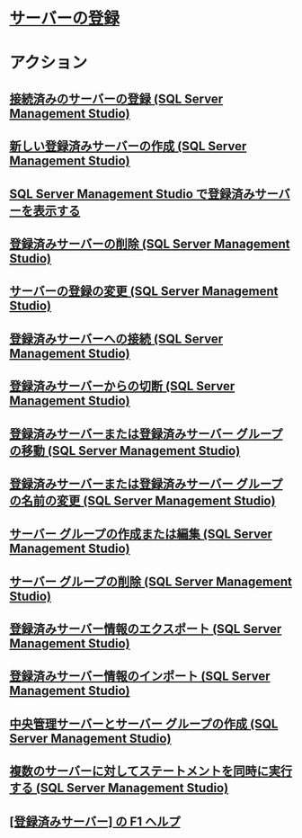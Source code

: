 # [サーバーの登録](register-servers.md)  

# アクション
## [接続済みのサーバーの登録 (SQL Server Management Studio)](register-a-connected-server-sql-server-management-studio.md)  
## [新しい登録済みサーバーの作成 (SQL Server Management Studio)](create-a-new-registered-server-sql-server-management-studio.md)  
## [SQL Server Management Studio で登録済みサーバーを表示する](view-registered-servers-in-sql-server-management-studio.md)  
## [登録済みサーバーの削除 (SQL Server Management Studio)](remove-a-registered-server-sql-server-management-studio.md)  
## [サーバーの登録の変更 (SQL Server Management Studio)](change-a-server-s-registration-sql-server-management-studio.md)  
## [登録済みサーバーへの接続 (SQL Server Management Studio)](connect-to-a-registered-server-sql-server-management-studio.md)  
## [登録済みサーバーからの切断 (SQL Server Management Studio)](disconnect-from-a-registered-server-sql-server-management-studio.md)  
## [登録済みサーバーまたは登録済みサーバー グループの移動 (SQL Server Management Studio)](move-a-registered-server-or-registered-server-group.md)  
## [登録済みサーバーまたは登録済みサーバー グループの名前の変更 (SQL Server Management Studio)](change-the-name-of-registered-server-or-registered-server-group.md)  
## [サーバー グループの作成または編集 (SQL Server Management Studio)](create-or-edit-a-server-group-sql-server-management-studio.md)  
## [サーバー グループの削除 (SQL Server Management Studio)](remove-a-server-group-sql-server-management-studio.md)  
## [登録済みサーバー情報のエクスポート (SQL Server Management Studio)](export-registered-server-information-sql-server-management-studio.md)  
## [登録済みサーバー情報のインポート (SQL Server Management Studio)](import-registered-server-information-sql-server-management-studio.md)  
## [中央管理サーバーとサーバー グループの作成 (SQL Server Management Studio)](create-a-central-management-server-and-server-group.md)  
## [複数のサーバーに対してステートメントを同時に実行する (SQL Server Management Studio)](execute-statements-against-multiple-servers-simultaneously.md)  
## [[登録済みサーバー] の F1 ヘルプ](registered-servers-f1-help.md)  

